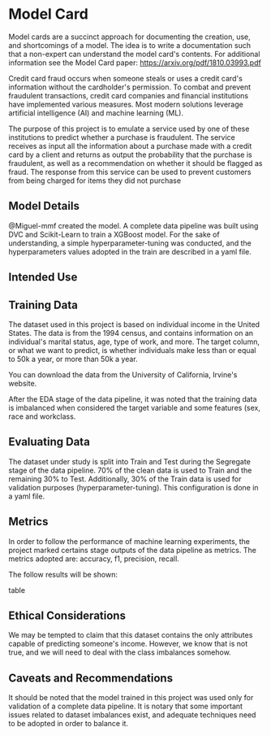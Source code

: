 # Model Card

Model cards are a succinct approach for documenting the creation, use, and shortcomings of a model. The idea is to write a documentation such that a non-expert can understand the model card's contents. For additional information see the Model Card paper: https://arxiv.org/pdf/1810.03993.pdf

Credit card fraud occurs when someone steals or uses a credit card's information without the cardholder's permission. To combat and prevent fraudulent transactions, credit card companies and financial institutions have implemented various measures. Most modern solutions leverage artificial intelligence (AI) and machine learning (ML).

The purpose of this project is to emulate a service used by one of these institutions to predict whether a purchase is fraudulent. The service receives as input all the information about a purchase made with a credit card by a client and returns as output the probability that the purchase is fraudulent, as well as a recommendation on whether it should be flagged as fraud. The response from this service can be used to prevent customers from being charged for items they did not purchase

## Model Details

@Miguel-mmf created the model. A complete data pipeline was built using DVC and Scikit-Learn to train a XGBoost model. For the sake of understanding, a simple hyperparameter-tuning was conducted, and the hyperparameters values adopted in the train are described in a yaml file.

## Intended Use


## Training Data

The dataset used in this project is based on individual income in the United States. The data is from the 1994 census, and contains information on an individual's marital status, age, type of work, and more. The target column, or what we want to predict, is whether individuals make less than or equal to 50k a year, or more than 50k a year.

You can download the data from the University of California, Irvine's website.

After the EDA stage of the data pipeline, it was noted that the training data is imbalanced when considered the target variable and some features (sex, race and workclass.


## Evaluating Data

The dataset under study is split into Train and Test during the Segregate stage of the data pipeline. 70% of the clean data is used to Train and the remaining 30% to Test. Additionally, 30% of the Train data is used for validation purposes (hyperparameter-tuning). This configuration is done in a yaml file.

## Metrics

In order to follow the performance of machine learning experiments, the project marked certains stage outputs of the data pipeline as metrics. The metrics adopted are: accuracy, f1, precision, recall.

The follow results will be shown:

table

## Ethical Considerations

We may be tempted to claim that this dataset contains the only attributes capable of predicting someone's income. However, we know that is not true, and we will need to deal with the class imbalances somehow.


## Caveats and Recommendations

It should be noted that the model trained in this project was used only for validation of a complete data pipeline. It is notary that some important issues related to dataset imbalances exist, and adequate techniques need to be adopted in order to balance it.
